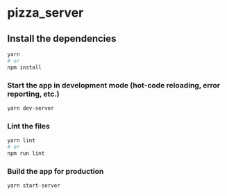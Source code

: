 # pizza_server
## Install the dependencies
```bash
yarn
# or
npm install
```

### Start the app in development mode (hot-code reloading, error reporting, etc.)
```bash
yarn dev-server
```


### Lint the files
```bash
yarn lint
# or
npm run lint
```

### Build the app for production
```bash
yarn start-server
```
